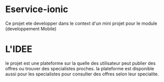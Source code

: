 # Eservice-ionic
Ce projet ete developper dans le context d'un mini projet pour le module (developpement Mobile)
# L'IDEE
le projet est une plateforme sur la quelle des utilisateur peut publier des offres ou trouver des specialistes proches.
la plateforme est disponible aussi pour les specialistes pour consulter des offres selon leur specialite.
